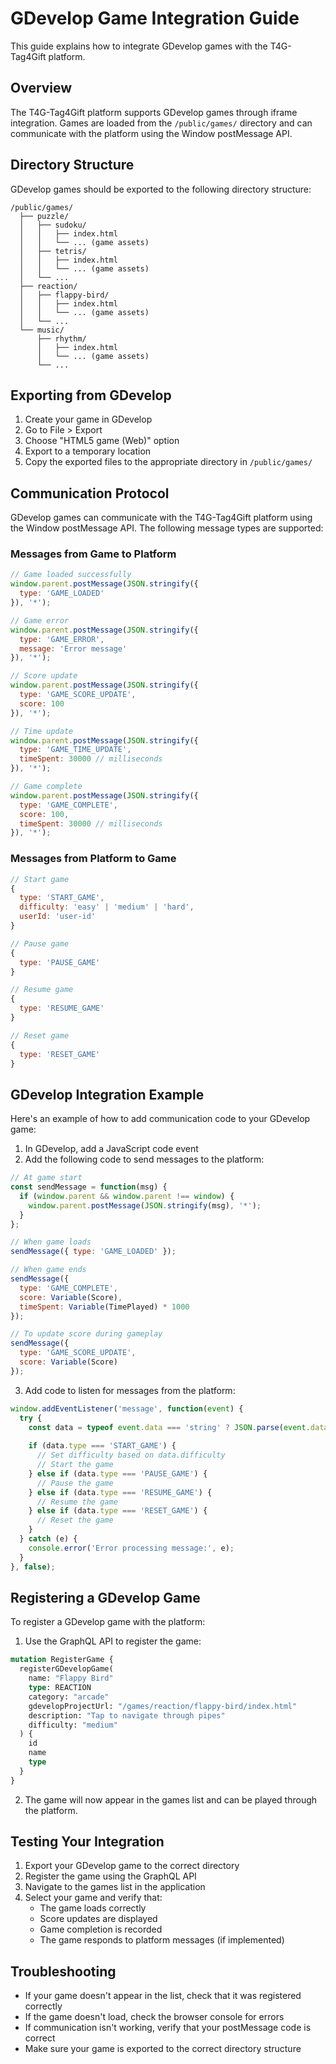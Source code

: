 # GDevelop Game Integration Guide

This guide explains how to integrate GDevelop games with the T4G-Tag4Gift platform.

## Overview

The T4G-Tag4Gift platform supports GDevelop games through iframe integration. Games are loaded from the `/public/games/` directory and can communicate with the platform using the Window postMessage API.

## Directory Structure

GDevelop games should be exported to the following directory structure:

```
/public/games/
  ├── puzzle/
  │   ├── sudoku/
  │   │   ├── index.html
  │   │   └── ... (game assets)
  │   ├── tetris/
  │   │   ├── index.html
  │   │   └── ... (game assets)
  │   └── ...
  ├── reaction/
  │   ├── flappy-bird/
  │   │   ├── index.html
  │   │   └── ... (game assets)
  │   └── ...
  └── music/
      ├── rhythm/
      │   ├── index.html
      │   └── ... (game assets)
      └── ...
```

## Exporting from GDevelop

1. Create your game in GDevelop
2. Go to File > Export
3. Choose "HTML5 game (Web)" option
4. Export to a temporary location
5. Copy the exported files to the appropriate directory in `/public/games/`

## Communication Protocol

GDevelop games can communicate with the T4G-Tag4Gift platform using the Window postMessage API. The following message types are supported:

### Messages from Game to Platform

```javascript
// Game loaded successfully
window.parent.postMessage(JSON.stringify({
  type: 'GAME_LOADED'
}), '*');

// Game error
window.parent.postMessage(JSON.stringify({
  type: 'GAME_ERROR',
  message: 'Error message'
}), '*');

// Score update
window.parent.postMessage(JSON.stringify({
  type: 'GAME_SCORE_UPDATE',
  score: 100
}), '*');

// Time update
window.parent.postMessage(JSON.stringify({
  type: 'GAME_TIME_UPDATE',
  timeSpent: 30000 // milliseconds
}), '*');

// Game complete
window.parent.postMessage(JSON.stringify({
  type: 'GAME_COMPLETE',
  score: 100,
  timeSpent: 30000 // milliseconds
}), '*');
```

### Messages from Platform to Game

```javascript
// Start game
{
  type: 'START_GAME',
  difficulty: 'easy' | 'medium' | 'hard',
  userId: 'user-id'
}

// Pause game
{
  type: 'PAUSE_GAME'
}

// Resume game
{
  type: 'RESUME_GAME'
}

// Reset game
{
  type: 'RESET_GAME'
}
```

## GDevelop Integration Example

Here's an example of how to add communication code to your GDevelop game:

1. In GDevelop, add a JavaScript code event
2. Add the following code to send messages to the platform:

```javascript
// At game start
const sendMessage = function(msg) {
  if (window.parent && window.parent !== window) {
    window.parent.postMessage(JSON.stringify(msg), '*');
  }
};

// When game loads
sendMessage({ type: 'GAME_LOADED' });

// When game ends
sendMessage({ 
  type: 'GAME_COMPLETE', 
  score: Variable(Score), 
  timeSpent: Variable(TimePlayed) * 1000 
});

// To update score during gameplay
sendMessage({ 
  type: 'GAME_SCORE_UPDATE', 
  score: Variable(Score) 
});
```

3. Add code to listen for messages from the platform:

```javascript
window.addEventListener('message', function(event) {
  try {
    const data = typeof event.data === 'string' ? JSON.parse(event.data) : event.data;
    
    if (data.type === 'START_GAME') {
      // Set difficulty based on data.difficulty
      // Start the game
    } else if (data.type === 'PAUSE_GAME') {
      // Pause the game
    } else if (data.type === 'RESUME_GAME') {
      // Resume the game
    } else if (data.type === 'RESET_GAME') {
      // Reset the game
    }
  } catch (e) {
    console.error('Error processing message:', e);
  }
}, false);
```

## Registering a GDevelop Game

To register a GDevelop game with the platform:

1. Use the GraphQL API to register the game:

```graphql
mutation RegisterGame {
  registerGDevelopGame(
    name: "Flappy Bird"
    type: REACTION
    category: "arcade"
    gdevelopProjectUrl: "/games/reaction/flappy-bird/index.html"
    description: "Tap to navigate through pipes"
    difficulty: "medium"
  ) {
    id
    name
    type
  }
}
```

2. The game will now appear in the games list and can be played through the platform.

## Testing Your Integration

1. Export your GDevelop game to the correct directory
2. Register the game using the GraphQL API
3. Navigate to the games list in the application
4. Select your game and verify that:
   - The game loads correctly
   - Score updates are displayed
   - Game completion is recorded
   - The game responds to platform messages (if implemented)

## Troubleshooting

- If your game doesn't appear in the list, check that it was registered correctly
- If the game doesn't load, check the browser console for errors
- If communication isn't working, verify that your postMessage code is correct
- Make sure your game is exported to the correct directory structure